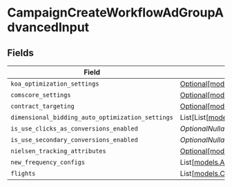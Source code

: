 # CampaignCreateWorkflowAdGroupAdvancedInput


## Fields

| Field                                                                                                                        | Type                                                                                                                         | Required                                                                                                                     | Description                                                                                                                  |
| ---------------------------------------------------------------------------------------------------------------------------- | ---------------------------------------------------------------------------------------------------------------------------- | ---------------------------------------------------------------------------------------------------------------------------- | ---------------------------------------------------------------------------------------------------------------------------- |
| `koa_optimization_settings`                                                                                                  | [Optional[models.AdGroupWorkflowKoaOptimizationSettingsInput]](../models/adgroupworkflowkoaoptimizationsettingsinput.md)     | :heavy_minus_sign:                                                                                                           | N/A                                                                                                                          |
| `comscore_settings`                                                                                                          | [Optional[models.AdGroupWorkflowComscoreSettingsInput]](../models/adgroupworkflowcomscoresettingsinput.md)                   | :heavy_minus_sign:                                                                                                           | N/A                                                                                                                          |
| `contract_targeting`                                                                                                         | [Optional[models.AdGroupWorkflowContractTargetingInput]](../models/adgroupworkflowcontracttargetinginput.md)                 | :heavy_minus_sign:                                                                                                           | N/A                                                                                                                          |
| `dimensional_bidding_auto_optimization_settings`                                                                             | List[List[[models.DimensionalBiddingDimensions](../models/dimensionalbiddingdimensions.md)]]                                 | :heavy_minus_sign:                                                                                                           | N/A                                                                                                                          |
| `is_use_clicks_as_conversions_enabled`                                                                                       | *OptionalNullable[bool]*                                                                                                     | :heavy_minus_sign:                                                                                                           | N/A                                                                                                                          |
| `is_use_secondary_conversions_enabled`                                                                                       | *OptionalNullable[bool]*                                                                                                     | :heavy_minus_sign:                                                                                                           | N/A                                                                                                                          |
| `nielsen_tracking_attributes`                                                                                                | [Optional[models.AdGroupWorkflowNielsenTrackingAttributesInput]](../models/adgroupworkflownielsentrackingattributesinput.md) | :heavy_minus_sign:                                                                                                           | N/A                                                                                                                          |
| `new_frequency_configs`                                                                                                      | List[[models.AdGroupWorkflowNewFrequencyConfigInput](../models/adgroupworkflownewfrequencyconfiginput.md)]                   | :heavy_minus_sign:                                                                                                           | N/A                                                                                                                          |
| `flights`                                                                                                                    | List[[models.CampaignCreateWorkflowAdGroupFlightInput](../models/campaigncreateworkflowadgroupflightinput.md)]               | :heavy_minus_sign:                                                                                                           | N/A                                                                                                                          |